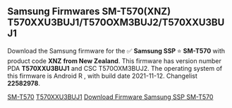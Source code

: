 <h2>Samsung Firmwares SM-T570(XNZ) T570XXU3BUJ1/T570OXM3BUJ2/T570XXU3BUJ1</h2>
Download the Samsung firmware for the ✅ <strong>Samsung SSP </strong> ⭐ <strong>SM-T570</strong> with product code <strong>XNZ</strong> <strong> from New Zealand</strong>. This firmware has version number PDA <strong>T570XXU3BUJ1</strong> and CSC T570OXM3BUJ2. The operating system of this firmware is Android R , with build date 2021-11-12. Changelist <strong>22582978</strong>.


[SM-T570](https://samfirm.shop/samsung/model/SM-T570)
[T570XXU3BUJ1](https://samfirm.shop/samsung/pda/T570XXU3BUJ1)
[Download Firmware Samsung SSP SM-T570](https://samfirm.shop/samsung/firmware/481654)

